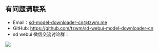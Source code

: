 ## 有问题请联系

- Email：sd-model-downloader-cn@tzwm.me
- GitHub: https://github.com/tzwm/sd-webui-model-downloader-cn
- sd webui 微信交流讨论群：

![](https://oss.talesofai.cn/public/qrcode_20230413-183818.png?cc0429)
